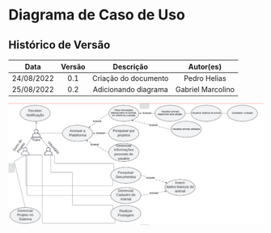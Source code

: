 # Diagrama de Caso de Uso

## Histórico de Versão


|    Data    | Versão |      Descrição       |     Autor(es)     |
| :--------: | :----: | :------------------: | :---------------: |
| 24/08/2022 |  0.1   | Criação do documento |   Pedro Helias    |
| 25/08/2022 |  0.2   | Adicionando diagrama | Gabriel Marcolino |

![Diagrama de Casos de Uso](imagens/diagrama_cados_de_uso.png)